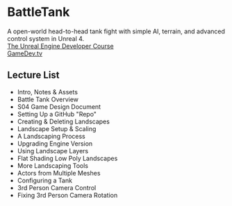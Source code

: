 # BattleTank
A open-world head-to-head tank fight with simple AI, terrain, and advanced control system in Unreal 4.</br>
[The Unreal Engine Developer Course](https://www.udemy.com/unrealcourse/)</br>
[GameDev.tv](https://www.gamedev.tv/)

## Lecture List
* Intro, Notes & Assets
* Battle Tank Overview
* S04 Game Design Document
* Setting Up a GitHub "Repo"
* Creating & Deleting Landscapes
* Landscape Setup & Scaling
* A Landscaping Process
* Upgrading Engine Version
* Using Landscape Layers
* Flat Shading Low Poly Landscapes
* More Landscaping Tools
* Actors from Multiple Meshes
* Configuring a Tank
* 3rd Person Camera Control
* Fixing 3rd Person Camera Rotation